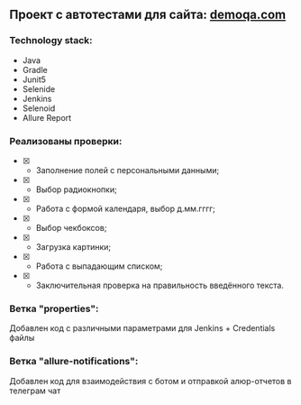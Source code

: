 ## Проект с автотестами для сайта: [demoqa.com](https://demoqa.com/automation-practice-form/)
### Technology stack:
- Java
- Gradle
- Junit5 
- Selenide
- Jenkins
- Selenoid
- Allure Report

### Реализованы проверки:

- [X] - Заполнение полей с персональными данными;
- [X] - Выбор радиокнопки;
- [X] - Работа с формой календаря, выбор д.мм.гггг;
- [X] - Выбор чекбоксов;
- [X] - Загрузка картинки;
- [X] - Работа с выпадающим списком;
- [X] - Заключительная проверка на правильность введённого текста.

### Ветка "properties":
Добавлен код с различными параметрами для Jenkins + Credentials файлы

### Ветка "allure-notifications":
Добавлен код для взаимодействия с ботом и отправкой алюр-отчетов в телеграм чат


